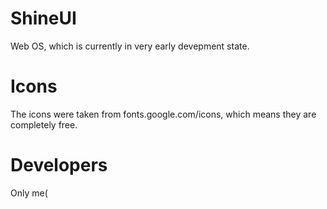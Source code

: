 # ShineUI
Web OS, which is currently in very early devepment state.

# Icons
The icons were taken from fonts.google.com/icons, which means they are completely free.

# Developers
Only me(
